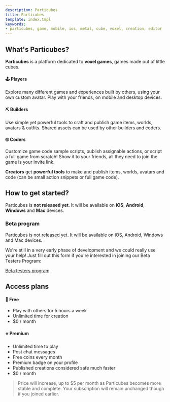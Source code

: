 ```yaml
---
description: Particubes
title: Particubes
template: index.tmpl
keywords:
- particubes, game, mobile, ios, metal, cube, voxel, creation, editor
---
```


## What's Particubes?

**Particubes** is a platform dedicated to **voxel games**, games made out of little cubes.

#### 🕹 Players

Explore many different games and experiences built by others, using your own custom avatar. Play with your friends, on mobile and desktop devices.

#### ⛏ Builders

Use simple yet powerful tools to craft and publish game items, worlds, avatars & outfits. Shared assets can be used by other builders and coders.

#### 🤓 Coders

Customize game code sample scripts, publish assignable actions, or script a full game from scratch! Show it to your friends, all they need to join the game is your invite link.

**Creators** get **powerful tools** to make and publish items, worlds, avatars and code (can be small action snippets or full game code).

## How to get started?

Particubes is **not released yet**. It will be available on **iOS**, **Android**, **Windows** and **Mac** devices.

### Beta program

Particubes is not released yet. It will be available on iOS, Android, Windows and Mac devices.

We're still in a very early phase of development and we could really use your help! Just fill out this form if you're interested in joining our Beta Testers Program:

<a class="big-button" href="https://airtable.com/shr19FppC46PsvywY">Beta testers program</a>

## Access plans

#### 🌳 Free

- Play with others for 5 hours a week
- Unlimited time for creation
- $0 / month

#### ⭐️ Premium

- Unlimited time to play
- Post chat messages
- Free coins every month
- Premium badge on your profile
- Published creations considered safe much faster
- $0 / month

> Price will increase, up to $5 per month as Particubes becomes more stable and complete. Your subscription will remain unchanged though if you joined earlier.


